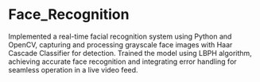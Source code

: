 # Face_Recognition

Implemented a real-time facial recognition system using Python and OpenCV, capturing and processing grayscale face images with Haar Cascade Classifier for detection.
Trained the model using LBPH algorithm, achieving accurate face recognition and integrating error handling for seamless operation in a live video feed.
